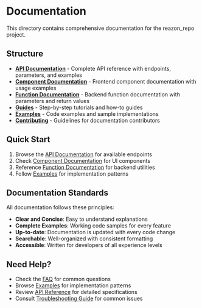 # Documentation

This directory contains comprehensive documentation for the reazon_repo project.

## Structure

- **[API Documentation](./api/)** - Complete API reference with endpoints, parameters, and examples
- **[Component Documentation](./components/)** - Frontend component documentation with usage examples
- **[Function Documentation](./functions/)** - Backend function documentation with parameters and return values
- **[Guides](./guides/)** - Step-by-step tutorials and how-to guides
- **[Examples](./examples/)** - Code examples and sample implementations
- **[Contributing](./CONTRIBUTING.md)** - Guidelines for documentation contributors

## Quick Start

1. Browse the [API Documentation](./api/) for available endpoints
2. Check [Component Documentation](./components/) for UI components
3. Reference [Function Documentation](./functions/) for backend utilities
4. Follow [Examples](./examples/) for implementation patterns

## Documentation Standards

All documentation follows these principles:
- **Clear and Concise**: Easy to understand explanations
- **Complete Examples**: Working code samples for every feature
- **Up-to-date**: Documentation is updated with every code change
- **Searchable**: Well-organized with consistent formatting
- **Accessible**: Written for developers of all experience levels

## Need Help?

- Check the [FAQ](./guides/FAQ.md) for common questions
- Browse [Examples](./examples/) for implementation patterns
- Review [API Reference](./api/) for detailed specifications
- Consult [Troubleshooting Guide](./guides/troubleshooting.md) for common issues